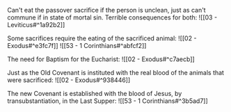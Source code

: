 
Can't eat the passover sacrifice if the person is unclean, just as can't commune if in state of mortal sin. Terrible consequences for both:
![[03 - Leviticus#^1a92b2]]


Some sacrifices require the eating of the sacrificed animal:
![[02 - Exodus#^e3fc7f]]
![[53 - 1 Corinthians#^abfcf2]]



The need for Baptism for the Eucharist:
![[02 - Exodus#^c7aecb]]

Just as the Old Covenant is instituted with the real blood of the animals that were sacrificed:
![[02 - Exodus#^938446]]

The new Covenant is established with the blood of Jesus, by transubstantiation, in the Last Supper:
![[53 - 1 Corinthians#^3b5ad7]]
